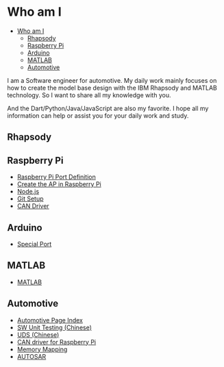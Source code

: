 # Who am I

- [Who am I](#who-am-i)
  - [Rhapsody](#rhapsody)
  - [Raspberry Pi](#raspberry-pi)
  - [Arduino](#arduino)
  - [MATLAB](#matlab)
  - [Automotive](#automotive)

I am a Software engineer for automotive. My daily work mainly focuses on how to create the model base design with the IBM Rhapsody and MATLAB technology. So I want to share all my knowledge with you.

And the Dart/Python/Java/JavaScript are also my favorite. I hope all my information can help or assist you for your daily work and study.

## Rhapsody

## Raspberry Pi

* [Raspberry Pi Port Definition](./raspberrypi/hardware/hardware.md#port-definition)
* [Create the AP in Raspberry Pi](./raspberrypi/network/create_ap.md)
* [Node.js](./raspberrypi/node/node.md)
* [Git Setup](./raspberrypi/git/git.md)
* [CAN Driver](./raspberrypi/network/can.md)


## Arduino

* [Special Port](/arduino/hardware.md#speical-port)

## MATLAB

* [MATLAB](MATLAB/index.md)

## Automotive

* [Automotive Page Index](./automotive/automotive.md)
* [SW Unit Testing (Chinese)](./automotive/FSM/ISO26262.md#unit-testing)
* [UDS (Chinese)](./automotive/UDS/uds.md)
* [CAN driver for Raspberry Pi](./raspberrypi/network/can.md)
* [Memory Mapping](./automotive/AUTOSAR/memory_mapping.md)
* [AUTOSAR](./automotive/AUTOSAR/autosar.md)


